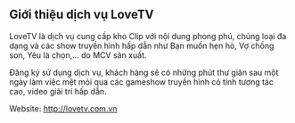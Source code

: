 ## Giới thiệu dịch vụ LoveTV

LoveTV là dịch vụ cung cấp kho Clip với nội dung phong phú, chủng loại đa dạng và các show truyền hình hấp dẫn như Bạn muốn hẹn hò, Vợ chồng son, Yêu là chọn,… do MCV sản xuất. 

Đăng ký sử dụng dịch vụ, khách hàng sẽ có những phút thư giãn sau một ngày làm việc mệt mỏi qua các gameshow truyền hình có tính tương tác cao, video giải trí hấp dẫn.

Website: http://lovetv.com.vn
